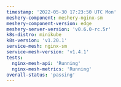 ```yaml
---
timestamp: '2022-05-30 17:23:50 UTC Mon'
meshery-component: meshery-nginx-sm
meshery-component-version: edge
meshery-server-version: 'v0.6.0-rc.5r'
k8s-distro: minikube
k8s-version: 'v1.20.1'
service-mesh: nginx-sm
service-mesh-version: 'v1.4.1'
tests:
  nginx-mesh-api: 'Running'
  nginx-mesh-metrics: 'Running'
overall-status: 'passing'
---
```

